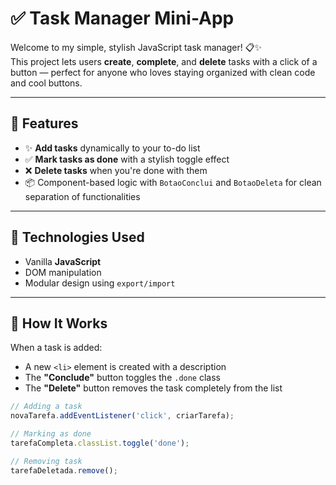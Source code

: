 # ✅ Task Manager Mini-App

Welcome to my simple, stylish JavaScript task manager! 📋✨  
This project lets users **create**, **complete**, and **delete** tasks with a click of a button — perfect for anyone who loves staying organized with clean code and cool buttons.

---

## 🚀 Features

- ✨ **Add tasks** dynamically to your to-do list  
- ✅ **Mark tasks as done** with a stylish toggle effect  
- ❌ **Delete tasks** when you're done with them  
- 📦 Component-based logic with `BotaoConclui` and `BotaoDeleta` for clean separation of functionalities

---

## 🔧 Technologies Used

- Vanilla **JavaScript**
- DOM manipulation
- Modular design using `export/import`

---

## 🧠 How It Works

When a task is added:
- A new `<li>` element is created with a description
- The **"Conclude"** button toggles the `.done` class
- The **"Delete"** button removes the task completely from the list

```js
// Adding a task
novaTarefa.addEventListener('click', criarTarefa);

// Marking as done
tarefaCompleta.classList.toggle('done');

// Removing task
tarefaDeletada.remove();
